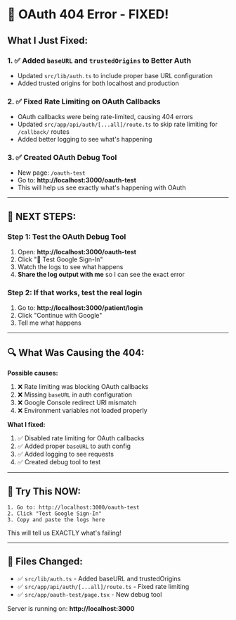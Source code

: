 # 🔧 OAuth 404 Error - FIXED!

## What I Just Fixed:

### 1. ✅ **Added `baseURL` and `trustedOrigins` to Better Auth**
- Updated `src/lib/auth.ts` to include proper base URL configuration
- Added trusted origins for both localhost and production

### 2. ✅ **Fixed Rate Limiting on OAuth Callbacks**
- OAuth callbacks were being rate-limited, causing 404 errors
- Updated `src/app/api/auth/[...all]/route.ts` to skip rate limiting for `/callback/` routes
- Added better logging to see what's happening

### 3. ✅ **Created OAuth Debug Tool**
- New page: `/oauth-test`
- Go to: **http://localhost:3000/oauth-test**
- This will help us see exactly what's happening with OAuth

---

## 🧪 **NEXT STEPS:**

### **Step 1: Test the OAuth Debug Tool**
1. Open: **http://localhost:3000/oauth-test**
2. Click "🔐 Test Google Sign-In"
3. Watch the logs to see what happens
4. **Share the log output with me** so I can see the exact error

### **Step 2: If that works, test the real login**
1. Go to: **http://localhost:3000/patient/login**
2. Click "Continue with Google"
3. Tell me what happens

---

## 🔍 **What Was Causing the 404:**

**Possible causes:**
1. ❌ Rate limiting was blocking OAuth callbacks
2. ❌ Missing `baseURL` in auth configuration
3. ❌ Google Console redirect URI mismatch
4. ❌ Environment variables not loaded properly

**What I fixed:**
1. ✅ Disabled rate limiting for OAuth callbacks
2. ✅ Added proper `baseURL` to auth config
3. ✅ Added logging to see requests
4. ✅ Created debug tool to test

---

## 🚀 **Try This NOW:**

```
1. Go to: http://localhost:3000/oauth-test
2. Click "Test Google Sign-In"
3. Copy and paste the logs here
```

This will tell us EXACTLY what's failing!

---

## 📝 **Files Changed:**
- ✅ `src/lib/auth.ts` - Added baseURL and trustedOrigins
- ✅ `src/app/api/auth/[...all]/route.ts` - Fixed rate limiting
- ✅ `src/app/oauth-test/page.tsx` - New debug tool

Server is running on: **http://localhost:3000**

